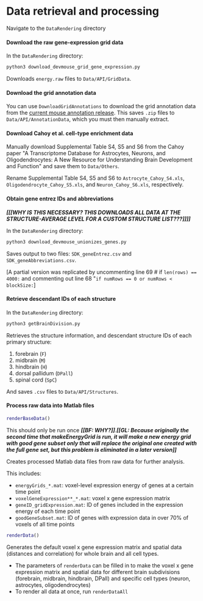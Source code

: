 # Data retrieval and processing
Navigate to the `DataRendering` directory
#### Download the raw gene-expression grid data
In the `DataRendering` directory:
```python
python3 download_devmouse_grid_gene_expression.py
```
Downloads `energy.raw` files to `Data/API/GridData`.

#### Download the grid annotation data

You can use `DownloadGridAnnotations` to download the grid annotation data from the [current mouse annotation release](http://download.alleninstitute.org/informatics-archive/current-release/mouse_annotation/).
This saves `.zip` files to `Data/API/AnnotationData`, which you must then manually extract.

#### Download Cahoy et al. cell-type enrichment data

Manually download Supplemental Table S4, S5 and S6 from the Cahoy paper "A Transcriptome Database for Astrocytes, Neurons, and Oligodendrocytes: A New Resource for Understanding Brain Development and Function" and save them to `Data/Others`.

Rename Supplemental Table S4, S5 and S6 to `Astrocyte_Cahoy_S4.xls`, `Oligodendrocyte_Cahoy_S5.xls`, and `Neuron_Cahoy_S6.xls`, respectively.


#### Obtain gene entrez IDs and abbreviations

___[[[WHY IS THIS NECESSARY? THIS DOWNLOADS ALL DATA AT THE STRUCTURE-AVERAGE LEVEL FOR A CUSTOM STRUCTURE LIST???]]]]___

In the `DataRendering` directory:
```python
python3 download_devmouse_unionizes_genes.py
```
Saves output to two files: `SDK_geneEntrez.csv` and `SDK_geneAbbreviations.csv`.

[A partial version was replicated by uncommenting line 69 # if `len(rows) == 4000:` and commenting out line 68 "`if numRows == 0 or numRows < blockSize:`]

#### Retrieve descendant IDs of each structure
In the `DataRendering` directory:
```python
python3 getBrainDivision.py
```
Retrieves the structure information, and descendant structure IDs of each primary structure:
1. forebrain (`F`)
2. midbrain (`M`)
3. hindbrain (`H`)
4. dorsal pallidum (`DPall`)
5. spinal cord (`SpC`)

And saves `.csv` files to `Data/API/Structures`.

#### Process raw data into Matlab files
```matlab
renderBaseData()
```
This should only be run once ___[[BF: WHY?]]___.___[[GL: Because originally the second time that makeEnergyGrid is run, it will make a new energy grid with good gene subset only that will replace the original one created with the full gene set, but this problem is eliminated in a later version]]___

Creates processed Matlab data files from raw data for further analysis.

This includes:
* `energyGrids_*.mat`: voxel-level expression energy of genes at a certain time point
* `voxelGeneExpression**_*.mat`: voxel x gene expression matrix
* `geneID_gridExpression.mat`: ID of genes included in the expression energy of each time point
* `goodGeneSubset.mat`: ID of genes with expression data in over 70% of voxels of all time points

```matlab
renderData()
```
Generates the default voxel x gene expression matrix and spatial data (distances and correlation) for whole brain and all cell types.

* The parameters of `renderData` can be filled in to make the voxel x gene expression matrix and spatial data for different brain subdivisions (forebrain, midbrain, hindbrain, DPall) and specific cell types (neuron, astrocytes, oligodendrocytes)
* To render all data at once, run `renderDataAll`
